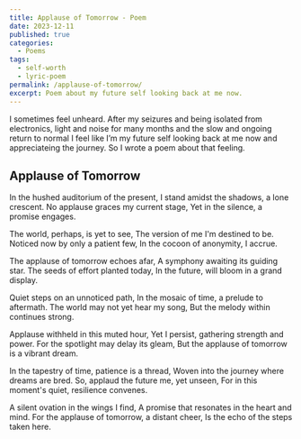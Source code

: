 ```yaml
---
title: Applause of Tomorrow - Poem
date: 2023-12-11
published: true
categories:
  - Poems
tags:
  - self-worth
  - lyric-poem
permalink: /applause-of-tomorrow/
excerpt: Poem about my future self looking back at me now.
---
```

I sometimes feel unheard. After my seizures and being isolated from electronics, light and noise for many months and the slow and ongoing return to normal I feel like I’m my future self looking back at me now and appreciateing the journey. So I wrote a poem about that feeling.

## Applause of Tomorrow

In the hushed auditorium of the present,
I stand amidst the shadows, a lone crescent.
No applause graces my current stage,
Yet in the silence, a promise engages.

The world, perhaps, is yet to see,
The version of me I'm destined to be.
Noticed now by only a patient few,
In the cocoon of anonymity, I accrue.

The applause of tomorrow echoes afar,
A symphony awaiting its guiding star.
The seeds of effort planted today,
In the future, will bloom in a grand display.

Quiet steps on an unnoticed path,
In the mosaic of time, a prelude to aftermath.
The world may not yet hear my song,
But the melody within continues strong.

Applause withheld in this muted hour,
Yet I persist, gathering strength and power.
For the spotlight may delay its gleam,
But the applause of tomorrow is a vibrant dream.

In the tapestry of time, patience is a thread,
Woven into the journey where dreams are bred.
So, applaud the future me, yet unseen,
For in this moment's quiet, resilience convenes.

A silent ovation in the wings I find,
A promise that resonates in the heart and mind.
For the applause of tomorrow, a distant cheer,
Is the echo of the steps taken here. 